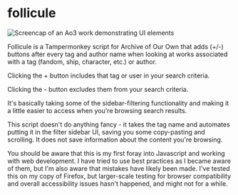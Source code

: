 # follicule

![Screencap of an Ao3 work demonstrating UI elements](https://cdn.discordapp.com/attachments/815182420407615509/866837631409324102/unknown.png)

Follicule is a Tampermonkey script for Archive of Our Own that adds (+/-) buttons after every tag and author name when looking at works associated with a tag (fandom, ship, character, etc.) or author.

Clicking the + button includes that tag or user in your search criteria.

Clicking the - button excludes them from your search criteria. 

It's basically taking some of the sidebar-filtering functionality and making it a little easier to access when you're browsing search results.

This script doesn't do anything fancy - it takes the tag name and automates putting it in the filter sidebar UI, saving you some copy-pasting and scrolling. It does not save information about the content you're browsing.

You should be aware that this is my first foray into Javascript and working with web development. I have tried to use best practices as I became aware of them, but I'm also aware that mistakes have likely been made. I've tested this on my copy of Firefox, but larger-scale testing for browser compatibility and overall accessibility issues hasn't happened, and might not for a while.
